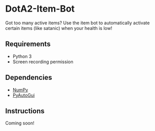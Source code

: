 # DotA2-Item-Bot
Got too many active items? Use the item bot to automatically activate certain items (like satanic) when your health is low!

## Requirements
* Python 3
* Screen recording permission

## Dependencies
* [NumPy](https://pypi.org/project/numpy/)
* [PyAutoGui](https://pyautogui.readthedocs.io/en/latest/)


## Instructions
 Coming soon!
